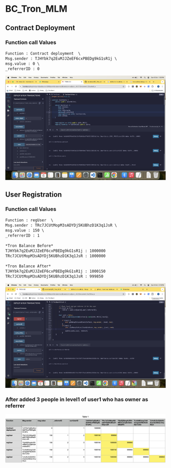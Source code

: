 # BC_Tron_MLM

## Contract Deployment

### Function call Values
    Function : Contract deployment	\
    Msg.sender : TJHYbk7q2EuMJJZeEF6cxPBEDg9kG1sR1j \
    msg.value : 0 \
    _referrerID : 0

![Function @ Deployment](<images/1.ContractDeployment.png>)

## User Registration
### Function call Values
    Function : regUser	\
    Msg.sender : TRc7JCUtMopM3sADYDj5KUBhzD1K3q1JsR \
    msg.value : 150 \
    _referrerID : 1

    *Tron Balance Before*
    TJHYbk7q2EuMJJZeEF6cxPBEDg9kG1sR1j : 1000000
    TRc7JCUtMopM3sADYDj5KUBhzD1K3q1JsR : 1000000

    *Tron Balance After*
    TJHYbk7q2EuMJJZeEF6cxPBEDg9kG1sR1j : 1000150
    TRc7JCUtMopM3sADYDj5KUBhzD1K3q1JsR : 999850
![User Registration](<images/2.UserRegistration.png>)

### After added 3 people in level1 of user1 who has owner as referrer
![Level1TrxBalAfter3referrer](<images/3.Level1TrxBalAfter3referrer.png>)